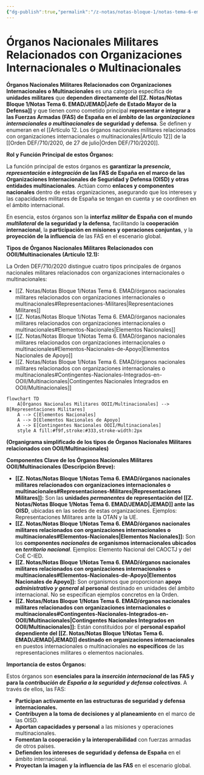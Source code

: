 ```yaml
---
{"dg-publish":true,"permalink":"/z-notas/notas-bloque-1/notas-tema-6-emad/organos-nacionales-militares-relacionados-con-organizaciones-internacionales-o-multinacionales/"}
---
```


# Órganos Nacionales Militares Relacionados con Organizaciones Internacionales o Multinacionales

**Órganos Nacionales Militares Relacionados con Organizaciones Internacionales o Multinacionales** es una categoría específica de **unidades militares** que **dependen directamente del [[Z. Notas/Notas Bloque 1/Notas Tema 6. EMAD/JEMAD\|Jefe de Estado Mayor de la Defensa]]** y que tienen como cometido principal **representar e integrar a las Fuerzas Armadas (FAS) de España en el ámbito de las *organizaciones internacionales o multinacionales* de seguridad y defensa**.  Se definen y enumeran en el [[Artículo 12. Los órganos nacionales militares relacionados con organizaciones internacionales o multinacionales\|Artículo 12]] de la [[Orden DEF/710/2020, de 27 de julio\|Orden DEF/710/2020]].

**Rol y Función Principal de estos Órganos:**

La función principal de estos órganos es **garantizar la *presencia*, *representación* e *integración* de las FAS de España en el marco de las **Organizaciones Internacionales de Seguridad y Defensa (OISD)** y otras entidades multinacionales**.  Actúan como **enlaces y componentes nacionales** dentro de estas organizaciones,  asegurando que los intereses y las capacidades militares de España se tengan en cuenta y se coordinen en el ámbito internacional.

En esencia, estos órganos son la **interfaz *militar* de España con el mundo *multilateral* de la seguridad y la defensa**,  facilitando la **cooperación internacional**, la **participación en misiones y operaciones conjuntas**, y la **proyección de la influencia** de las FAS en el escenario global.

**Tipos de Órganos Nacionales Militares Relacionados con OOII/Multinacionales (Artículo 12.1):**

La Orden DEF/710/2020 distingue cuatro tipos principales de órganos nacionales militares relacionados con organizaciones internacionales o multinacionales:

*   [[Z. Notas/Notas Bloque 1/Notas Tema 6. EMAD/órganos nacionales militares relacionados con organizaciones internacionales o multinacionales#Representaciones-Militares\|Representaciones Militares]]
*   [[Z. Notas/Notas Bloque 1/Notas Tema 6. EMAD/órganos nacionales militares relacionados con organizaciones internacionales o multinacionales#Elementos-Nacionales\|Elementos Nacionales]]
*   [[Z. Notas/Notas Bloque 1/Notas Tema 6. EMAD/órganos nacionales militares relacionados con organizaciones internacionales o multinacionales#Elementos-Nacionales-de-Apoyo\|Elementos Nacionales de Apoyo]]
*   [[Z. Notas/Notas Bloque 1/Notas Tema 6. EMAD/órganos nacionales militares relacionados con organizaciones internacionales o multinacionales#Contingentes-Nacionales-Integrados-en-OOII/Multinacionales\|Contingentes Nacionales Integrados en OOII/Multinacionales]]

```mermaid
flowchart TD
    A[Órganos Nacionales Militares OOII/Multinacionales] --> B[Representaciones Militares]
    A --> C[Elementos Nacionales]
    A --> D[Elementos Nacionales de Apoyo]
    A --> E[Contingentes Nacionales OOII/Multinacionales]
    style A fill:#f9f,stroke:#333,stroke-width:2px
```

**(Organigrama simplificado de los tipos de Órganos Nacionales Militares relacionados con OOII/Multinacionales)**

**Componentes Clave de los Órganos Nacionales Militares OOII/Multinacionales (Descripción Breve):**

*   **[[Z. Notas/Notas Bloque 1/Notas Tema 6. EMAD/órganos nacionales militares relacionados con organizaciones internacionales o multinacionales#Representaciones-Militares\|Representaciones Militares]]:**  Son las **unidades *permanentes* de representación del [[Z. Notas/Notas Bloque 1/Notas Tema 6. EMAD/JEMAD\|JEMAD]] ante las OISD**,  ubicadas en las sedes de estas organizaciones.  Ejemplos: Representaciones Militares ante la OTAN y la UE.
*   **[[Z. Notas/Notas Bloque 1/Notas Tema 6. EMAD/órganos nacionales militares relacionados con organizaciones internacionales o multinacionales#Elementos-Nacionales\|Elementos Nacionales]]:**  Son los **componentes *nacionales* de organismos internacionales ubicados en *territorio nacional***.  Ejemplos: Elemento Nacional del CAOCTJ y del CoE C-IED.
*   **[[Z. Notas/Notas Bloque 1/Notas Tema 6. EMAD/órganos nacionales militares relacionados con organizaciones internacionales o multinacionales#Elementos-Nacionales-de-Apoyo\|Elementos Nacionales de Apoyo]]:**  Son organismos que proporcionan **apoyo *administrativo y general* al personal** destinado en unidades del ámbito internacional.  No se especifican ejemplos concretos en la Orden.
*   **[[Z. Notas/Notas Bloque 1/Notas Tema 6. EMAD/órganos nacionales militares relacionados con organizaciones internacionales o multinacionales#Contingentes-Nacionales-Integrados-en-OOII/Multinacionales\|Contingentes Nacionales Integrados en OOII/Multinacionales]]:**  Están constituidos por el **personal español dependiente del [[Z. Notas/Notas Bloque 1/Notas Tema 6. EMAD/JEMAD\|JEMAD]] destinado en organizaciones internacionales** en puestos internacionales o multinacionales **no específicos** de las representaciones militares o elementos nacionales.

**Importancia de estos Órganos:**

Estos órganos son **esenciales para la *inserción internacional* de las FAS y para la *contribución de España a la seguridad y defensa colectivas***.  A través de ellos, las FAS:

*   **Participan activamente en las estructuras de seguridad y defensa internacionales.**
*   **Contribuyen a la toma de decisiones y al planeamiento** en el marco de las OISD.
*   **Aportan capacidades y personal** a las misiones y operaciones multinacionales.
*   **Fomentan la cooperación y la interoperabilidad** con fuerzas armadas de otros países.
*   **Defienden los intereses de seguridad y defensa de España** en el ámbito internacional.
*   **Proyectan la imagen y la influencia de las FAS** en el escenario global.
